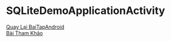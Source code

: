 # SQLiteDemoApplicationActivity
[Quay Lại BaiTapAndroid](https://github.com/Vanngoc98/BaiTapAndroid)
</br>
[Bài Tham Khảo](https://ngocminhtran.com/2018/11/14/lap-trinh-co-so-du-lieu-trong-android-phan-1/)
